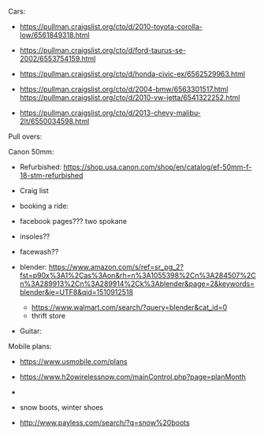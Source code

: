 Cars:
- https://pullman.craigslist.org/cto/d/2010-toyota-corolla-low/6561849318.html
- https://pullman.craigslist.org/cto/d/ford-taurus-se-2002/6553754159.html
- https://pullman.craigslist.org/cto/d/honda-civic-ex/6562529963.html
- https://pullman.craigslist.org/cto/d/2004-bmw/6563301517.html
https://pullman.craigslist.org/cto/d/2010-vw-jetta/6541322252.html


- https://pullman.craigslist.org/cto/d/2013-chevy-malibu-2lt/6550034598.html


Pull overs:

Canon 50mm:
- Refurbished: https://shop.usa.canon.com/shop/en/catalog/ef-50mm-f-18-stm-refurbished
- Craig list

- booking a ride:
- facebook pages??? two spokane

- insoles??

- facewash??

- blender: https://www.amazon.com/s/ref=sr_pg_2?fst=p90x%3A1%2Cas%3Aon&rh=n%3A1055398%2Cn%3A284507%2Cn%3A289913%2Cn%3A289914%2Ck%3Ablender&page=2&keywords=blender&ie=UTF8&qid=1510912518
	- https://www.walmart.com/search/?query=blender&cat_id=0
	- thrift store

- Guitar:


Mobile plans:
- https://www.usmobile.com/plans
- https://www.h2owirelessnow.com/mainControl.php?page=planMonth
- 

- snow boots, winter shoes
- http://www.payless.com/search/?q=snow%20boots
